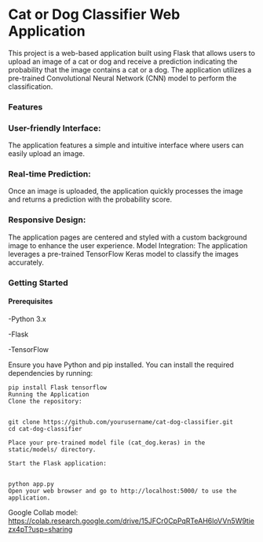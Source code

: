 # Cat or Dog Classifier Web Application

This project is a web-based application built using Flask that allows users to upload an image of a cat or dog and receive a prediction indicating the probability that the image contains a cat or a dog. The application utilizes a pre-trained Convolutional Neural Network (CNN) model to perform the classification.

### Features

### User-friendly Interface:
The application features a simple and intuitive interface where users can easily upload an image.

### Real-time Prediction:
Once an image is uploaded, the application quickly processes the image and returns a prediction with the probability score.
### Responsive Design:
The application pages are centered and styled with a custom background image to enhance the user experience.
Model Integration: The application leverages a pre-trained TensorFlow Keras model to classify the images accurately.

### Getting Started
#### Prerequisites
-Python 3.x

-Flask

-TensorFlow

Ensure you have Python and pip installed. You can install the required dependencies by running:

```shell
pip install Flask tensorflow
Running the Application
Clone the repository:


git clone https://github.com/yourusername/cat-dog-classifier.git
cd cat-dog-classifier

Place your pre-trained model file (cat_dog.keras) in the static/models/ directory.

Start the Flask application:


python app.py
Open your web browser and go to http://localhost:5000/ to use the application.
```
Google Collab model:
https://colab.research.google.com/drive/15JFCr0CpPqRTeAH6loVVn5W9tiezx4pT?usp=sharing
